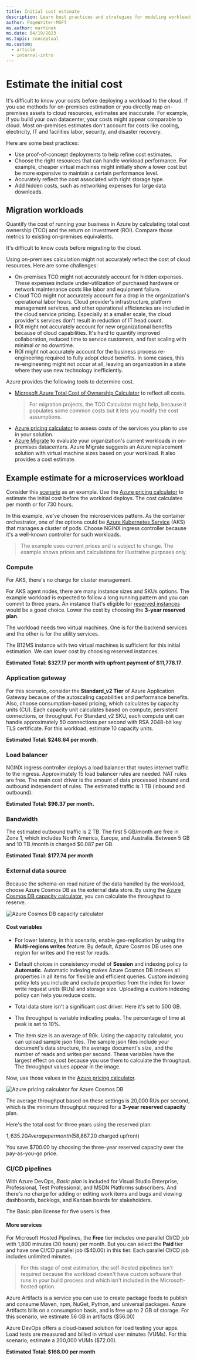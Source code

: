 ```yaml
---
title: Initial cost estimate
description: Learn best practices and strategies for modeling workloads and estimating initial costs for cloud migrations.
author: PageWriter-MSFT
ms.author: martinek
ms.date: 04/19/2023
ms.topic: conceptual
ms.custom:
  - article
  - internal-intro
---
```


# Estimate the initial cost

It's difficult to know your costs before deploying a workload to the cloud. If you use methods for on-premises estimation or you directly map on-premises assets to cloud resources, estimates are inaccurate. For example, if you build your own datacenter, your costs might appear comparable to cloud. Most on-premises estimates don't account for costs like cooling, electricity, IT and facilities labor, security, and disaster recovery.

Here are some best practices:

- Use proof-of-concept deployments to help refine cost estimates.
- Choose the right resources that can handle workload performance. For example, cheaper virtual machines might initially show a lower cost but be more expensive to maintain a certain performance level.
- Accurately reflect the cost associated with right storage type.
- Add hidden costs, such as networking expenses for large data downloads.

## Migration workloads

Quantify the cost of running your business in Azure by calculating total cost ownership (TCO) and the return on investment (ROI). Compare those metrics to existing on-premises equivalents.

It's difficult to know costs before migrating to the cloud.

Using on-premises calculation might not accurately reflect the cost of cloud resources. Here are some challenges:

- On-premises TCO might not accurately account for hidden expenses. These expenses include under-utilization of purchased hardware or network maintenance costs like labor and equipment failure.
- Cloud TCO might not accurately account for a drop in the organization's operational labor hours. Cloud provider's infrastructure, platform management services, and other operational efficiencies are included in the cloud service pricing. Especially at a smaller scale, the cloud provider's services don't result in reduction of IT head count.
- ROI might not accurately account for new organizational benefits because of cloud capabilities. It's hard to quantify improved collaboration, reduced time to service customers, and fast scaling with minimal or no downtime.
- ROI might not accurately account for the business process re-engineering required to fully adopt cloud benefits. In some cases, this re-engineering might not occur at all, leaving an organization in a state where they use new technology inefficiently.

Azure provides the following tools to determine cost.

- [Microsoft Azure Total Cost of Ownership Calculator](https://azure.microsoft.com/pricing/tco/calculator/) to reflect all costs.
    > For migration projects, the TCO Calculator might help, because it populates some common costs but it lets you modify the cost assumptions.
- [Azure pricing calculator](https://azure.microsoft.com/pricing/calculator) to assess costs of the services you plan to use in your solution.
- [Azure Migrate](/azure/migrate/migrate-services-overview) to evaluate your organization's current workloads in on-premises datacenters. Azure Migrate suggests an Azure replacement solution with virtual machine sizes based on your workload. It also provides a cost estimate.

## Example estimate for a microservices workload

Consider this [scenario](/azure/architecture/microservices/design/index#scenario) as an example. Use the [Azure pricing calculator](https://azure.microsoft.com/pricing/calculator/) to estimate the initial cost before the workload deploys. The cost calculates per month or for 730 hours.

In this example, we've chosen the microservices pattern. As the container orchestrator, one of the options could be [Azure Kubernetes Service](/azure/aks/) (AKS) that manages a cluster of pods. Choose NGINX ingress controller because it's a well-known controller for such workloads.

> The example uses current prices and is subject to change. The example shows prices and calculations for illustrative purposes only.

### Compute

For AKS, there's no charge for cluster management.

For AKS agent nodes, there are many instance sizes and SKUs options. The example workload is expected to follow a long running pattern and you can commit to three years. An instance that's eligible for [reserved instances](/azure/cost-management-billing/manage/understand-vm-reservation-charges#services-that-get-vm-reservation-discounts) would be a good choice. Lower the cost by choosing the **3-year reserved plan**.

The workload needs two virtual machines. One is for the backend services and the other is for the utility services.

The B12MS instance with two virtual machines is sufficient for this initial estimation. We can lower cost by choosing reserved instances.

**Estimated Total: $327.17 per month with upfront payment of $11,778.17**.

### Application gateway

For this scenario, consider the **Standard_v2 Tier** of Azure Application Gateway because of the autoscaling capabilities and performance benefits. Also, choose consumption-based pricing, which calculates by capacity units (CU). Each capacity unit calculates based on compute, persistent connections, or throughput. For Standard_v2 SKU, each compute unit can handle approximately 50 connections per second with RSA 2048-bit key TLS certificate. For this workload, estimate 10 capacity units.

**Estimated Total: $248.64 per month.**

### Load balancer

NGINX ingress controller deploys a load balancer that routes internet traffic to the ingress. Approximately 15 load balancer rules are needed. NAT rules are free. The main cost driver is the amount of data processed inbound and outbound independent of rules. The estimated traffic is 1 TB (inbound and outbound).

**Estimated Total: $96.37 per month.**

### Bandwidth

The estimated outbound traffic is 2 TB. The first 5 GB/month are free in Zone 1, which includes North America, Europe, and Australia. Between 5 GB and 10 TB /month is charged $0.087 per GB.

**Estimated Total: $177.74 per month**

### External data source

Because the schema-on read nature of the data handled by the workload, choose Azure Cosmos DB as the external data store. By using the [Azure Cosmos DB capacity calculator](https://cosmos.azure.com/capacitycalculator/), you can calculate the throughput to reserve.

![Azure Cosmos DB capacity calculator](../_images/cosmosdb-capacity.png)

#### Cost variables

- For lower latency, in this scenario, enable geo-replication by using the **Multi-regions writes** feature. By default, Azure Cosmos DB uses one region for writes and the rest for reads.

- Default choices in consistency model of **Session** and indexing policy to **Automatic**. Automatic indexing makes Azure Cosmos DB indexes all properties in all items for flexible and efficient queries. Custom indexing policy lets you include and exclude properties from the index for lower write request units (RUs) and storage size. Uploading a custom indexing policy can help you reduce costs.

- Total data store isn't a significant cost driver. Here it's set to 500 GB.

- The throughput is variable indicating peaks. The percentage of time at peak is set to 10%.

- The item size is an average of 90k. Using the capacity calculator, you can upload sample json files. The sample json files include your document's data structure, the average document's size, and the number of reads and writes per second. These variables have the largest effect on cost because you use them to calculate the throughput. The throughput values appear in the image.

Now, use those values in the [Azure pricing calculator](https://azure.microsoft.com/pricing/calculator/).

![Azure pricing calculator for Azure Cosmos DB](../_images/cosmosdb-price.png)

The average throughput based on these settings is 20,000 RUs per second, which is the minimum throughput required for a **3-year reserved capacity** plan.

Here's the total cost for three years using the reserved plan:

$1,635.20 Average per month ($58,867.20 charged upfront)

You save $700.00 by choosing the three-year reserved capacity over the pay-as-you-go price.

### CI/CD pipelines

With Azure DevOps, _Basic plan_ is included for Visual Studio Enterprise, Professional, Test Professional, and MSDN Platforms subscribers. And there's no charge for adding or editing work items and bugs and viewing dashboards, backlogs, and Kanban boards for stakeholders.

The Basic plan license for five users is free.

#### More services

For Microsoft Hosted Pipelines, the **Free** tier includes one parallel CI/CD job with 1,800 minutes (30 hours) per month. But you can select the **Paid** tier and have one CI/CD parallel job ($40.00) in this tier. Each parallel CI/CD job includes unlimited minutes.

> For this stage of cost estimation, the self-hosted pipelines isn't required because the workload doesn't have custom software that runs in your build process and which isn't included in the Microsoft-hosted option.

Azure Artifacts is a service you can use to create package feeds to publish and consume Maven, npm, NuGet, Python, and universal packages. Azure Artifacts bills on a consumption basis, and is free up to 2 GB of storage. For this scenario, we estimate 56 GB in artifacts ($56.00)

Azure DevOps offers a cloud-based solution for load testing your apps. Load tests are measured and billed in virtual user minutes (VUMs). For this scenario, estimate a 200,000 VUMs ($72.00).

**Estimated Total: $168.00 per month**
